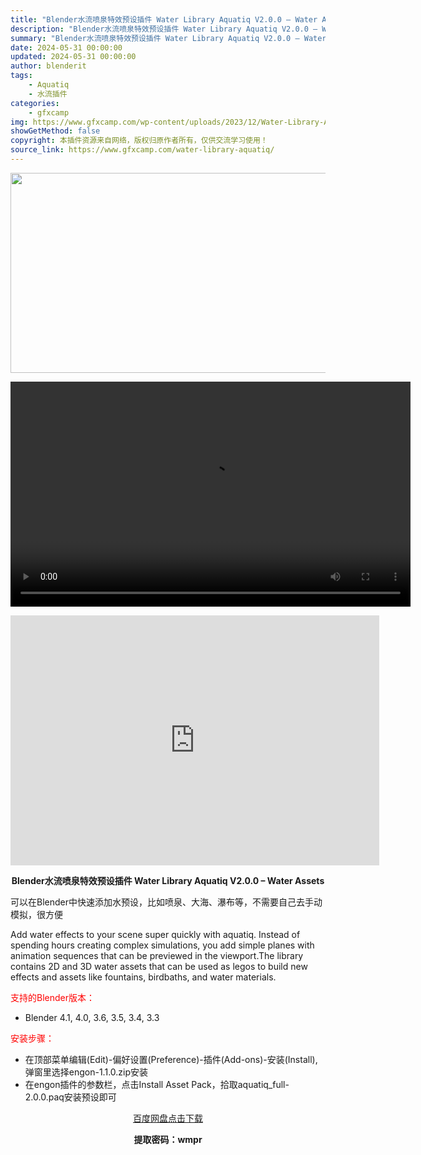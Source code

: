 ```yaml
---
title: "Blender水流喷泉特效预设插件 Water Library Aquatiq V2.0.0 – Water Assets"
description: "Blender水流喷泉特效预设插件 Water Library Aquatiq V2.0.0 – Water Assets 可以在Blender中快速添加水预设，比如喷泉、大海、瀑布等，不..."
summary: "Blender水流喷泉特效预设插件 Water Library Aquatiq V2.0.0 – Water Assets 可以在Blender中快速添加水预设，比如喷泉、大海、瀑布等，不..."
date: 2024-05-31 00:00:00
updated: 2024-05-31 00:00:00
author: blenderit
tags: 
    - Aquatiq
    - 水流插件
categories:
    - gfxcamp
img: https://www.gfxcamp.com/wp-content/uploads/2023/12/Water-Library-Aquatiq.jpg
showGetMethod: false
copyright: 本插件资源来自网络，版权归原作者所有，仅供交流学习使用！
source_link: https://www.gfxcamp.com/water-library-aquatiq/
---
```

<div><p><img decoding="async" class="aligncenter size-full wp-image-121909" src="https://www.gfxcamp.com/wp-content/uploads/2023/12/Water-Library-Aquatiq.jpg" data-src="https://www.gfxcamp.com/wp-content/uploads/2023/12/Water-Library-Aquatiq.jpg" alt="" width="640" height="320" data-srcset="https://www.gfxcamp.com/wp-content/uploads/2023/12/Water-Library-Aquatiq.jpg 640w, https://www.gfxcamp.com/wp-content/uploads/2023/12/Water-Library-Aquatiq-150x75.jpg 150w" data-sizes="(max-width: 640px) 100vw, 640px"><br>
</p><center><div style="width: 640px;" class="wp-video"><!--[if lt IE 9]><script>document.createElement('video');</script><![endif]-->
<video class="wp-video-shortcode" id="video-103864-1" width="640" height="360" preload="true" controls="controls"><source type="video/mp4" src="http://cloud.video.taobao.com/play/u/null/p/1/e/6/t/1/464938352171.mp4?_=1"></source><a href="http://cloud.video.taobao.com/play/u/null/p/1/e/6/t/1/464938352171.mp4">http://cloud.video.taobao.com/play/u/null/p/1/e/6/t/1/464938352171.mp4</a></video></div></center><p style="text-align: center;"><iframe loading="lazy" src="https://player.youku.com/embed/XNTg3MTU4NzU2NA==" width="590" height="400" frameborder="0" allowfullscreen="allowfullscreen" data-mce-fragment="1"></iframe></p><p style="text-align: center;"><strong>Blender水流喷泉特效预设插件 Water Library Aquatiq V2.0.0 – Water Assets</strong></p><p>可以在Blender中快速添加水预设，比如喷泉、大海、瀑布等，不需要自己去手动模拟，很方便</p><p>Add water effects to your scene super quickly with aquatiq. Instead of spending hours creating complex simulations, you add simple planes with animation sequences that can be previewed in the viewport.The library contains 2D and 3D water assets that can be used as legos to build new effects and assets like fountains, birdbaths, and water materials.</p><p style="text-align: left;"><span style="color: #ff0000;">支持的Blender版本：</span></p><ul>
<li style="text-align: left;">Blender 4.1, 4.0, 3.6, 3.5, 3.4, 3.3</li>
</ul><p style="text-align: left;"><span style="color: #ff0000;">安装步骤：</span></p><ul>
<li>在顶部菜单编辑(Edit)-偏好设置(Preference)-插件(Add-ons)-安装(Install),弹窗里选择engon-1.1.0.zip安装</li>
<li>在engon插件的参数栏，点击Install Asset Pack，拾取aquatiq_full-2.0.0.paq安装预设即可</li>
</ul><p style="text-align: center;"><a class="maxbutton-3 maxbutton maxbutton-baidu" target="_blank" rel="noopener" href="https://pan.baidu.com/s/1x9v09OcGFWRCphVL0mjhkw?pwd=wmpr"><span class="mb-text">百度网盘点击下载</span></a></p><p style="text-align: center;"><strong>提取密码：wmpr</strong></p></div>
